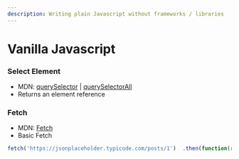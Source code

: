 ```yaml
---
description: Writing plain Javascript without frameworks / libraries
---
```


# Vanilla Javascript

### Select Element

* MDN: [querySelector](https://developer.mozilla.org/en-US/docs/Web/API/Document/querySelector) \| [querySelectorAll](https://developer.mozilla.org/en-US/docs/Web/API/Document/querySelectorAll)
* Returns an element reference

### Fetch

* MDN: [Fetch](https://developer.mozilla.org/en-US/docs/Web/API/Fetch_API)
* Basic Fetch

```javascript
fetch('https://jsonplaceholder.typicode.com/posts/1')  .then(function(response) {    return response.json();  })  .then(function(myJson) {    console.log(myJson);  });
```


